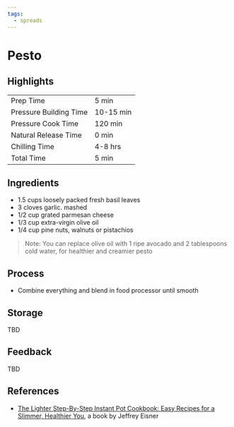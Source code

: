 ```yaml
---
tags:
  - spreads
---
```


# Pesto

## Highlights

| | |
|----|-----|
| Prep Time             | 5 min     |
| Pressure Building Time| 10-15 min |
| Pressure Cook Time    | 120 min   |
| Natural Release Time  | 0 min     |
| Chilling Time         | 4-8 hrs   |
| Total Time            | 5 min     |

## Ingredients

* 1.5 cups loosely packed fresh basil leaves
* 3 cloves garlic. mashed
* 1/2 cup grated parmesan cheese
* 1/3 cup extra-virgin olive oil
* 1/4 cup pine nuts, walnuts or pistachios

> Note: You can replace olive oil with 1 ripe avocado and 2 tablespoons cold water, for healthier and creamier pesto

## Process

* Combine everything and blend in food processor until smooth

## Storage

TBD

## Feedback

TBD

## References

* [The Lighter Step-By-Step Instant Pot Cookbook: Easy Recipes for a Slimmer, Healthier You](https://www.amazon.com/Lighter-Step-Step-Instant-Cookbook/dp/031670637X/), a book by Jeffrey Eisner
